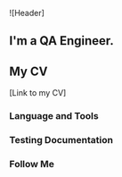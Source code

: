 ![Header]
## I'm a QA Engineer. 
## My CV
[Link to my CV]
### Language and Tools
### Testing Documentation
### Follow Me

